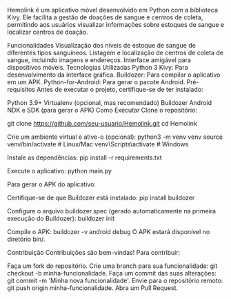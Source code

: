 Hemolink é um aplicativo móvel desenvolvido em Python com a biblioteca Kivy. Ele facilita a gestão de doações de sangue e centros de coleta, permitindo aos usuários visualizar informações sobre estoques de sangue e localizar centros de doação.

Funcionalidades
Visualização dos níveis de estoque de sangue de diferentes tipos sanguíneos.
Listagem e localização de centros de coleta de sangue, incluindo imagens e endereços.
Interface amigável para dispositivos móveis.
Tecnologias Utilizadas
Python 3
Kivy: Para desenvolvimento da interface gráfica.
Buildozer: Para compilar o aplicativo em um APK.
Python-for-Android: Para gerar o pacote Android.
Pré-requisitos
Antes de executar o projeto, certifique-se de ter instalado:

Python 3.9+
Virtualenv (opcional, mas recomendado)
Buildozer
Android NDK e SDK (para gerar o APK)
Como Executar
Clone o repositório:

git clone https://github.com/seu-usuario/Hemolink.git
cd Hemolink

Crie um ambiente virtual e ative-o (opcional):
python3 -m venv venv
source venv/bin/activate  # Linux/Mac
venv\Scripts\activate     # Windows

Instale as dependências:
pip install -r requirements.txt

Execute o aplicativo:
python main.py

Para gerar o APK do aplicativo:

Certifique-se de que Buildozer está instalado:
pip install buildozer

Configure o arquivo buildozer.spec (gerado automaticamente na primeira execução do Buildozer):
buildozer init

Compile o APK:
buildozer -v android debug
O APK estará disponível no diretório bin/.

Contribuição
Contribuições são bem-vindas! Para contribuir:

Faça um fork do repositório.
Crie uma branch para sua funcionalidade: git checkout -b minha-funcionalidade.
Faça um commit das suas alterações: git commit -m 'Minha nova funcionalidade'.
Envie para o repositório remoto: git push origin minha-funcionalidade.
Abra um Pull Request.
